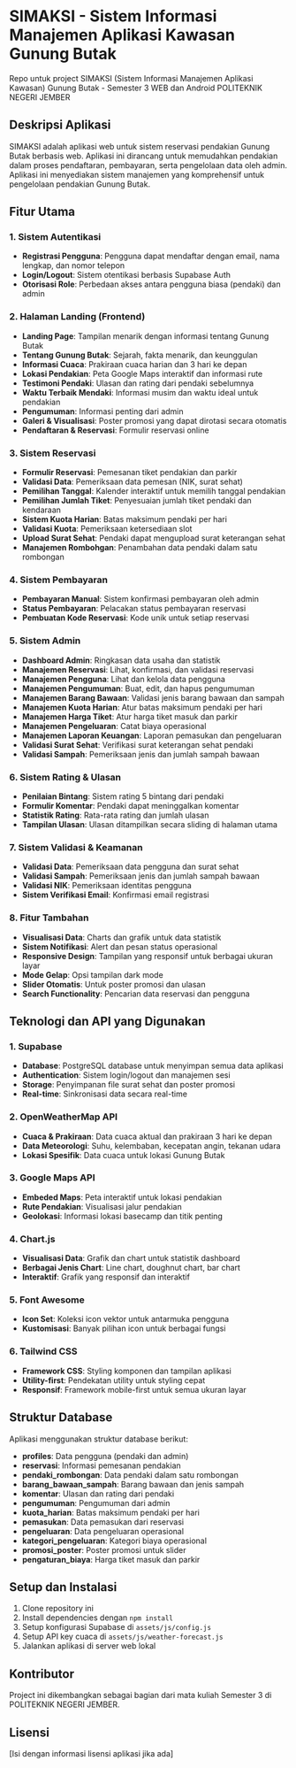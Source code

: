 # SIMAKSI - Sistem Informasi Manajemen Aplikasi Kawasan Gunung Butak

Repo untuk project SIMAKSI (Sistem Informasi Manajemen Aplikasi Kawasan) Gunung Butak - Semester 3 WEB dan Android POLITEKNIK NEGERI JEMBER

## Deskripsi Aplikasi

SIMAKSI adalah aplikasi web untuk sistem reservasi pendakian Gunung Butak berbasis web. Aplikasi ini dirancang untuk memudahkan pendakian dalam proses pendaftaran, pembayaran, serta pengelolaan data oleh admin. Aplikasi ini menyediakan sistem manajemen yang komprehensif untuk pengelolaan pendakian Gunung Butak.

## Fitur Utama

### 1. Sistem Autentikasi
- **Registrasi Pengguna**: Pengguna dapat mendaftar dengan email, nama lengkap, dan nomor telepon
- **Login/Logout**: Sistem otentikasi berbasis Supabase Auth
- **Otorisasi Role**: Perbedaan akses antara pengguna biasa (pendaki) dan admin

### 2. Halaman Landing (Frontend)
- **Landing Page**: Tampilan menarik dengan informasi tentang Gunung Butak
- **Tentang Gunung Butak**: Sejarah, fakta menarik, dan keunggulan
- **Informasi Cuaca**: Prakiraan cuaca harian dan 3 hari ke depan
- **Lokasi Pendakian**: Peta Google Maps interaktif dan informasi rute
- **Testimoni Pendaki**: Ulasan dan rating dari pendaki sebelumnya
- **Waktu Terbaik Mendaki**: Informasi musim dan waktu ideal untuk pendakian
- **Pengumuman**: Informasi penting dari admin
- **Galeri & Visualisasi**: Poster promosi yang dapat dirotasi secara otomatis
- **Pendaftaran & Reservasi**: Formulir reservasi online

### 3. Sistem Reservasi
- **Formulir Reservasi**: Pemesanan tiket pendakian dan parkir
- **Validasi Data**: Pemeriksaan data pemesan (NIK, surat sehat)
- **Pemilihan Tanggal**: Kalender interaktif untuk memilih tanggal pendakian
- **Pemilihan Jumlah Tiket**: Penyesuaian jumlah tiket pendaki dan kendaraan
- **Sistem Kuota Harian**: Batas maksimum pendaki per hari
- **Validasi Kuota**: Pemeriksaan ketersediaan slot
- **Upload Surat Sehat**: Pendaki dapat mengupload surat keterangan sehat
- **Manajemen Rombohgan**: Penambahan data pendaki dalam satu rombongan

### 4. Sistem Pembayaran
- **Pembayaran Manual**: Sistem konfirmasi pembayaran oleh admin
- **Status Pembayaran**: Pelacakan status pembayaran reservasi
- **Pembuatan Kode Reservasi**: Kode unik untuk setiap reservasi

### 5. Sistem Admin
- **Dashboard Admin**: Ringkasan data usaha dan statistik
- **Manajemen Reservasi**: Lihat, konfirmasi, dan validasi reservasi
- **Manajemen Pengguna**: Lihat dan kelola data pengguna
- **Manajemen Pengumuman**: Buat, edit, dan hapus pengumuman
- **Manajemen Barang Bawaan**: Validasi jenis barang bawaan dan sampah
- **Manajemen Kuota Harian**: Atur batas maksimum pendaki per hari
- **Manajemen Harga Tiket**: Atur harga tiket masuk dan parkir
- **Manajemen Pengeluaran**: Catat biaya operasional
- **Manajemen Laporan Keuangan**: Laporan pemasukan dan pengeluaran
- **Validasi Surat Sehat**: Verifikasi surat keterangan sehat pendaki
- **Validasi Sampah**: Pemeriksaan jenis dan jumlah sampah bawaan

### 6. Sistem Rating & Ulasan
- **Penilaian Bintang**: Sistem rating 5 bintang dari pendaki
- **Formulir Komentar**: Pendaki dapat meninggalkan komentar
- **Statistik Rating**: Rata-rata rating dan jumlah ulasan
- **Tampilan Ulasan**: Ulasan ditampilkan secara sliding di halaman utama

### 7. Sistem Validasi & Keamanan
- **Validasi Data**: Pemeriksaan data pengguna dan surat sehat
- **Validasi Sampah**: Pemeriksaan jenis dan jumlah sampah bawaan
- **Validasi NIK**: Pemeriksaan identitas pengguna
- **Sistem Verifikasi Email**: Konfirmasi email registrasi

### 8. Fitur Tambahan
- **Visualisasi Data**: Charts dan grafik untuk data statistik
- **Sistem Notifikasi**: Alert dan pesan status operasional
- **Responsive Design**: Tampilan yang responsif untuk berbagai ukuran layar
- **Mode Gelap**: Opsi tampilan dark mode
- **Slider Otomatis**: Untuk poster promosi dan ulasan
- **Search Functionality**: Pencarian data reservasi dan pengguna

## Teknologi dan API yang Digunakan

### 1. Supabase
- **Database**: PostgreSQL database untuk menyimpan semua data aplikasi
- **Authentication**: Sistem login/logout dan manajemen sesi
- **Storage**: Penyimpanan file surat sehat dan poster promosi
- **Real-time**: Sinkronisasi data secara real-time

### 2. OpenWeatherMap API
- **Cuaca & Prakiraan**: Data cuaca aktual dan prakiraan 3 hari ke depan
- **Data Meteorologi**: Suhu, kelembaban, kecepatan angin, tekanan udara
- **Lokasi Spesifik**: Data cuaca untuk lokasi Gunung Butak

### 3. Google Maps API
- **Embeded Maps**: Peta interaktif untuk lokasi pendakian
- **Rute Pendakian**: Visualisasi jalur pendakian
- **Geolokasi**: Informasi lokasi basecamp dan titik penting

### 4. Chart.js
- **Visualisasi Data**: Grafik dan chart untuk statistik dashboard
- **Berbagai Jenis Chart**: Line chart, doughnut chart, bar chart
- **Interaktif**: Grafik yang responsif dan interaktif

### 5. Font Awesome
- **Icon Set**: Koleksi icon vektor untuk antarmuka pengguna
- **Kustomisasi**: Banyak pilihan icon untuk berbagai fungsi

### 6. Tailwind CSS
- **Framework CSS**: Styling komponen dan tampilan aplikasi
- **Utility-first**: Pendekatan utility untuk styling cepat
- **Responsif**: Framework mobile-first untuk semua ukuran layar

## Struktur Database

Aplikasi menggunakan struktur database berikut:
- **profiles**: Data pengguna (pendaki dan admin)
- **reservasi**: Informasi pemesanan pendakian
- **pendaki_rombongan**: Data pendaki dalam satu rombongan
- **barang_bawaan_sampah**: Barang bawaan dan jenis sampah
- **komentar**: Ulasan dan rating dari pendaki
- **pengumuman**: Pengumuman dari admin
- **kuota_harian**: Batas maksimum pendaki per hari
- **pemasukan**: Data pemasukan dari reservasi
- **pengeluaran**: Data pengeluaran operasional
- **kategori_pengeluaran**: Kategori biaya operasional
- **promosi_poster**: Poster promosi untuk slider
- **pengaturan_biaya**: Harga tiket masuk dan parkir

## Setup dan Instalasi

1. Clone repository ini
2. Install dependencies dengan `npm install`
3. Setup konfigurasi Supabase di `assets/js/config.js`
4. Setup API key cuaca di `assets/js/weather-forecast.js`
5. Jalankan aplikasi di server web lokal

## Kontributor

Project ini dikembangkan sebagai bagian dari mata kuliah Semester 3 di POLITEKNIK NEGERI JEMBER.

## Lisensi

[Isi dengan informasi lisensi aplikasi jika ada]